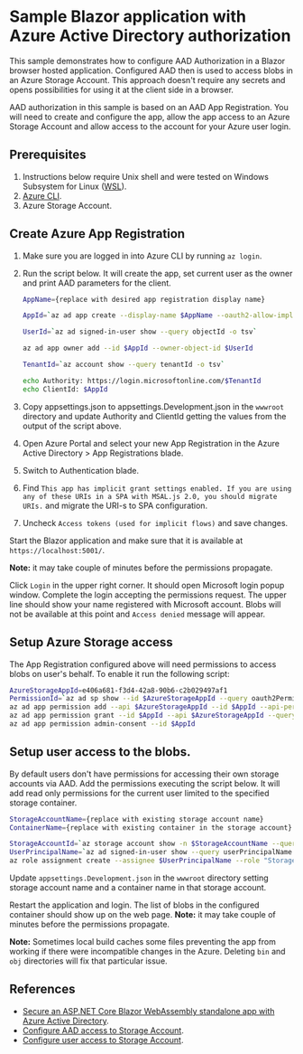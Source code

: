 # Sample Blazor application with Azure Active Directory authorization

This sample demonstrates how to configure AAD Authorization in a Blazor browser hosted application. Configured AAD then is used to access blobs in an Azure Storage Account. This approach doesn't require any secrets and opens possibilities for using it at the client side in a browser.

AAD authorization in this sample is based on an AAD App Registration. You will need to create and configure the app, allow the app access to an Azure Storage Account and allow access to the account for your Azure user login.

## Prerequisites
1. Instructions below require Unix shell and were tested on Windows Subsystem for Linux ([WSL](https://docs.microsoft.com/en-us/windows/wsl/install-win10)).
1. [Azure CLI](https://docs.microsoft.com/en-us/cli/azure/install-azure-cli).
1. Azure Storage Account.

## Create Azure App Registration

1. Make sure you are logged in into Azure CLI by running `az login`.
1. Run the script below. It will create the app, set current user as the owner and print AAD parameters for the client.

    ``` bash
    AppName={replace with desired app registration display name}

    AppId=`az ad app create --display-name $AppName --oauth2-allow-implicit-flow true --reply-urls https://localhost:5001/authentication/login-callback --query appId -o tsv`

    UserId=`az ad signed-in-user show --query objectId -o tsv`

    az ad app owner add --id $AppId --owner-object-id $UserId

    TenantId=`az account show --query tenantId -o tsv`
    
    echo Authority: https://login.microsoftonline.com/$TenantId
    echo ClientId: $AppId
    ```
1. Copy appsettings.json to appsettings.Development.json in the `wwwroot` directory and update Authority and ClientId getting the values from the output of the script above.
1. Open Azure Portal and select your new App Registration in the Azure Active Directory > App Registrations blade.
1. Switch to Authentication blade.
1. Find `This app has implicit grant settings enabled. If you are using any of these URIs in a SPA with MSAL.js 2.0, you should migrate URIs.` and migrate the URI-s to SPA configuration.
1. Uncheck `Access tokens (used for implicit flows)` and save changes.

Start the Blazor application and make sure that it is available at `https://localhost:5001/`.

**Note:** it may take couple of minutes before the permissions propagate.

Click `Login` in the upper right corner. It should open Microsoft login popup window. Complete the login accepting the permissions request. The upper line should show your name registered with Microsoft account. Blobs will not be available at this point and `Access denied` message will appear.

## Setup Azure Storage access

The App Registration configured above will need permissions to access blobs on user's behalf. To enable it run the following script:

``` bash
AzureStorageAppId=e406a681-f3d4-42a8-90b6-c2b029497af1
PermissionId=`az ad sp show --id $AzureStorageAppId --query oauth2Permissions[0].id -o tsv`
az ad app permission add --api $AzureStorageAppId --id $AppId --api-permissions $PermissionId=Scope
az ad app permission grant --id $AppId --api $AzureStorageAppId --query resourceId
az ad app permission admin-consent --id $AppId
```

## Setup user access to the blobs.

By default users don't have permissions for accessing their own storage accounts via AAD. Add the permissions executing the script below. It will add read only permissions for the current user limited to the specified storage container.

``` bash
StorageAccountName={replace with existing storage account name}
ContainerName={replace with existing container in the storage account}

StorageAccountId=`az storage account show -n $StorageAccountName --query id -o tsv`
UserPrincipalName=`az ad signed-in-user show --query userPrincipalName -o tsv`
az role assignment create --assignee $UserPrincipalName --role "Storage Blob Data Reader" --scope $StorageAccountId/blobServices/default/containers/$ContainerName --query id
```

Update `appsettings.Development.json` in the `wwwroot` directory setting storage account name and a container name in that storage account.

Restart the application and login. The list of blobs in the configured container should show up on the web page. **Note:** it may take couple of minutes before the permissions propagate.

**Note:** Sometimes local build caches some files preventing the app from working if there were incompatible changes in the Azure. Deleting `bin` and `obj` directories will fix that particular issue.

## References

- [Secure an ASP.NET Core Blazor WebAssembly standalone app with Azure Active Directory](https://docs.microsoft.com/en-us/aspnet/core/blazor/security/webassembly/standalone-with-azure-active-directory?view=aspnetcore-5.0).
- [Configure AAD access to Storage Account](https://docs.microsoft.com/en-us/azure/storage/common/storage-auth-aad-app?tabs=dotnet#view-and-run-the-completed-sample).
- [Configure user access to Storage Account](https://docs.microsoft.com/en-us/azure/storage/common/storage-auth-aad-rbac-portal#assign-azure-roles-using-the-azure-portal).
